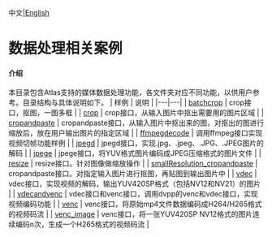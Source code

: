中文|[English](README.md)

#  数据处理相关案例

#### 介绍
本目录包含Atlas支持的媒体数据处理功能，各文件夹对应不同功能，以供用户参考。目录结构与具体说明如下。
| 样例  | 说明  |
|---|---|
| [batchcrop](./batchcrop)  | crop接口，抠图，一图多框  |
| [crop](./crop)  | crop接口，从输入图片中抠出需要用的图片区域  |
| [cropandpaste](./cropandpaste)  | cropandpaste接口，从输入图片中抠出来的图，对抠出的图进行缩放后，放在用户输出图片的指定区域 |
| [ffmpegdecode](./ffmpegdecode) | 调用ffmpeg接口实现视频切帧功能样例 |
| [jpegd](./jpegd)  | jpegd接口，实现.jpg、.jpeg、.JPG、.JPEG图片的解码  |
| [jpege](./jpege)  | jpege接口，将YUV格式图片编码成JPEG压缩格式的图片文件  |
| [resize](./resize)  | resize接口。针对图像做缩放操作  |
| [smallResolution_cropandpaste](./smallResolution_cropandpaste)  | cropandpaste接口。对指定输入图片进行抠图，再贴图到输出图片中  |
| [vdec](./vdec)  | vdec接口，实现视频的解码，输出YUV420SP格式（包括NV12和NV21）的图片  |
| [vdecandvenc](./vdecandvenc)  | vdec接口和venc接口，调用dvpp的venc和vdec接口，实现视频编码功能  |
| [venc](./venc) | venc接口，将原始mp4文件数据编码成H264/H265格式的视频码流 |
| [venc_image](./venc_image) | venc接口，将一张YUV420SP NV12格式的图片连续编码n次，生成一个H265格式的视频码流 |   